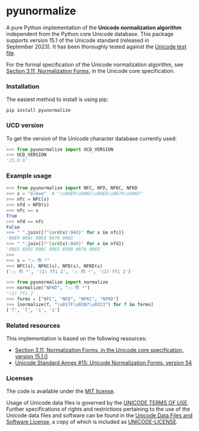 # pyunormalize
A pure Python implementation of the **Unicode normalization algorithm** independent from the Python core Unicode database. This package supports version&nbsp;15.1 of the Unicode standard (released in September&nbsp;2023). It has been thoroughly tested against the [Unicode test file](https://www.unicode.org/Public/15.1.0/ucd/NormalizationTest.txt).

For the formal specification of the Unicode normalization algorithm, see [Section 3.11, Normalization Forms](https://www.unicode.org/versions/Unicode15.1.0/ch03.pdf#G49537), in the Unicode core specification.

### Installation
The easiest method to install is using pip:
```shell
pip install pyunormalize
```

### UCD version
To get the version of the Unicode character database currently used:
```python
>>> from pyunormalize import UCD_VERSION
>>> UCD_VERSION
'15.0.0'
```

### Example usage
```python
>>> from pyunormalize import NFC, NFD, NFKC, NFKD
>>> s = "élève"  # "\u00E9\u006C\u00E8\u0076\u0065"
>>> nfc = NFC(s)
>>> nfd = NFD(s)
>>> nfc == s
True
>>> nfd == nfc
False
>>> " ".join([f"{ord(x):04X}" for x in nfc])
'00E9 006C 00E8 0076 0065'
>>> " ".join([f"{ord(x):04X}" for x in nfd])
'0065 0301 006C 0065 0300 0076 0065'
>>>
>>> s = "⑴ ﬃ ²"
>>> NFC(s), NFKC(s), NFD(s), NFKD(s)
('⑴ ﬃ ²', '(1) ffi 2', '⑴ ﬃ ²', '(1) ffi 2')

>>> from pyunormalize import normalize
>>> normalize("NFKD", "⑴ ﬃ ²")
'(1) ffi 2'
>>> forms = ["NFC", "NFD", "NFKC", "NFKD"]
>>> [normalize(f, "\u017F\u0307\u0323") for f in forms]
['ẛ̣', 'ẛ̣', 'ṩ', 'ṩ']
```

### Related resources
This implementation is based on the following resources:
- [Section 3.11, Normalization Forms, in the Unicode core specification, version&nbsp;15.1.0](https://www.unicode.org/versions/Unicode15.1.0/ch03.pdf#G49537)
- [Unicode Standard Annex #15: Unicode Normalization Forms, version&nbsp;54](https://www.unicode.org/reports/tr15/tr15-54.html)

### Licenses
The code is available under the [MIT license](https://github.com/mlodewijck/pyunormalize/blob/master/LICENSE).

Usage of Unicode data files is governed by the [UNICODE TERMS OF USE](https://www.unicode.org/copyright.html). Further specifications of rights and restrictions pertaining to the use of the Unicode data files and software can be found in the [Unicode Data Files and Software License](https://www.unicode.org/license.txt), a copy of which is included as [UNICODE-LICENSE](https://github.com/mlodewijck/pyunormalize/blob/master/UNICODE-LICENSE).
